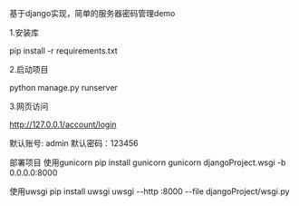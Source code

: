 基于django实现，简单的服务器密码管理demo

1.安装库

pip install -r requirements.txt


2.启动项目

python manage.py runserver


3.网页访问

http://127.0.0.1/account/login

默认账号: admin
默认密码：123456

部署项目
使用gunicorn
pip install gunicorn
gunicorn djangoProject.wsgi -b 0.0.0.0:8000

使用uwsgi
pip install uwsgi
uwsgi --http :8000 --file djangoProject/wsgi.py
